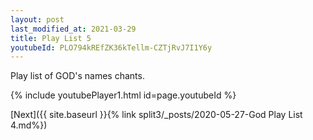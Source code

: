 ```yaml
---
layout: post
last_modified_at: 2021-03-29
title: Play List 5
youtubeId: PLO794kREfZK36kTellm-CZTjRvJ7I1Y6y
---
```

 
 
Play list of GOD's names chants.
 
{% include youtubePlayer1.html id=page.youtubeId %}
 

[Next]({{ site.baseurl }}{% link  split3/_posts/2020-05-27-God Play List 4.md%})
 
